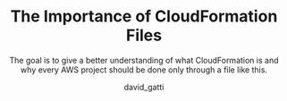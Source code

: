 ---
title: The Importance of CloudFormation Files
cover: /assets/img/articles/the-importance-of-cloudformation-files/cover.png
layout: post
author: david_gatti
subtitle: The goal is to give a better understanding of what CloudFormation is and why every AWS project should be done only through a file like this.
categories: [category1]
---